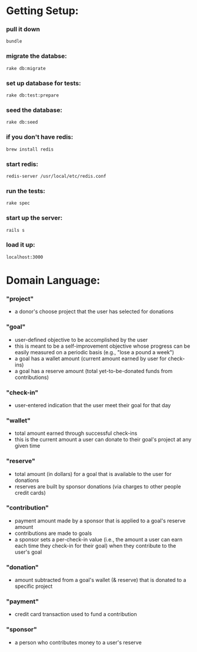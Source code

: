 # Getting Setup:

### pull it down

```
bundle
```

### migrate the databse: 

```
rake db:migrate
```

### set up database for tests: 

```
rake db:test:prepare
```

### seed the database:

```
rake db:seed
```

### if you don't have redis: 
```
brew install redis
```

### start redis: 
```
redis-server /usr/local/etc/redis.conf
```

### run the tests: 
```
rake spec
```

### start up the server: 
```
rails s
```
### load it up: 
```
localhost:3000
```


# Domain Language:

### "project"
 * a donor's choose project that the user has selected for donations

### "goal"
 * user-defined objective to be accomplished by the user
 * this is meant to be a self-improvement objective whose progress can be easily measured on a periodic basis (e.g., "lose a pound a week")
 * a goal has a wallet amount (current amount earned by user for check-ins)
 * a goal has a reserve amount (total yet-to-be-donated funds from contributions)
 
### "check-in"
 * user-entered indication that the user meet their goal for that day

### "wallet"
* total amount earned through successful check-ins
* this is the current amount a user can donate to their goal's project at any given time

### "reserve"
 * total amount (in dollars) for a goal that is available to the user for donations
 * reserves are built by sponsor donations (via charges to other people credit cards)

### "contribution"
 * payment amount made by a sponsor that is applied to a goal's reserve amount
 * contributions are made to goals
 * a sponsor sets a per-check-in value (i.e., the amount a user can earn each time they check-in for their goal) when they contribute to the user's goal

### "donation"
 * amount subtracted from a goal's wallet (& reserve) that is donated to a specific project

### "payment"
 * credit card transaction used to fund a contribution

### "sponsor"
 * a person who contributes money to a user's reserve
